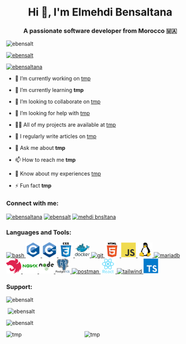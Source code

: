 <h1 align="center">Hi 👋, I'm Elmehdi Bensaltana</h1>
<h3 align="center">A passionate software developer from Morocco 🇲🇦</h3>

<p align="left"> <img src="https://komarev.com/ghpvc/?username=ebensalt&label=Profile%20views&color=0e75b6&style=flat" alt="ebensalt" /> </p>

<p align="left"> <a href="https://github.com/ryo-ma/github-profile-trophy"><img src="https://github-profile-trophy.vercel.app/?username=ebensalt" alt="ebensalt" /></a> </p>

<p align="left"> <a href="https://twitter.com/ebensaltana" target="blank"><img src="https://img.shields.io/twitter/follow/ebensaltana?logo=twitter&style=for-the-badge" alt="ebensaltana" /></a> </p>

- 🔭 I’m currently working on [tmp](tmp)

- 🌱 I’m currently learning **tmp**

- 👯 I’m looking to collaborate on [tmp](tmp)

- 🤝 I’m looking for help with [tmp](tmp)

- 👨‍💻 All of my projects are available at [tmp](tmp)

- 📝 I regularly write articles on [tmp](tmp)

- 💬 Ask me about **tmp**

- 📫 How to reach me **tmp**

- 📄 Know about my experiences [tmp](tmp)

- ⚡ Fun fact **tmp**

<h3 align="left">Connect with me:</h3>
<p align="left">
<a href="https://twitter.com/ebensaltana" target="blank"><img align="center" src="https://raw.githubusercontent.com/rahuldkjain/github-profile-readme-generator/master/src/images/icons/Social/twitter.svg" alt="ebensaltana" height="30" width="40" /></a>
<a href="https://linkedin.com/in/ebensalt" target="blank"><img align="center" src="https://raw.githubusercontent.com/rahuldkjain/github-profile-readme-generator/master/src/images/icons/Social/linked-in-alt.svg" alt="ebensalt" height="30" width="40" /></a>
<a href="https://fb.com/mehdi bnsltana" target="blank"><img align="center" src="https://raw.githubusercontent.com/rahuldkjain/github-profile-readme-generator/master/src/images/icons/Social/facebook.svg" alt="mehdi bnsltana" height="30" width="40" /></a>
</p>

<h3 align="left">Languages and Tools:</h3>
<p align="left"> <a href="https://www.gnu.org/software/bash/" target="_blank" rel="noreferrer"> <img src="https://www.vectorlogo.zone/logos/gnu_bash/gnu_bash-icon.svg" alt="bash" width="40" height="40"/> </a> <a href="https://www.cprogramming.com/" target="_blank" rel="noreferrer"> <img src="https://raw.githubusercontent.com/devicons/devicon/master/icons/c/c-original.svg" alt="c" width="40" height="40"/> </a> <a href="https://www.w3schools.com/cpp/" target="_blank" rel="noreferrer"> <img src="https://raw.githubusercontent.com/devicons/devicon/master/icons/cplusplus/cplusplus-original.svg" alt="cplusplus" width="40" height="40"/> </a> <a href="https://www.w3schools.com/css/" target="_blank" rel="noreferrer"> <img src="https://raw.githubusercontent.com/devicons/devicon/master/icons/css3/css3-original-wordmark.svg" alt="css3" width="40" height="40"/> </a> <a href="https://www.docker.com/" target="_blank" rel="noreferrer"> <img src="https://raw.githubusercontent.com/devicons/devicon/master/icons/docker/docker-original-wordmark.svg" alt="docker" width="40" height="40"/> </a> <a href="https://git-scm.com/" target="_blank" rel="noreferrer"> <img src="https://www.vectorlogo.zone/logos/git-scm/git-scm-icon.svg" alt="git" width="40" height="40"/> </a> <a href="https://www.w3.org/html/" target="_blank" rel="noreferrer"> <img src="https://raw.githubusercontent.com/devicons/devicon/master/icons/html5/html5-original-wordmark.svg" alt="html5" width="40" height="40"/> </a> <a href="https://developer.mozilla.org/en-US/docs/Web/JavaScript" target="_blank" rel="noreferrer"> <img src="https://raw.githubusercontent.com/devicons/devicon/master/icons/javascript/javascript-original.svg" alt="javascript" width="40" height="40"/> </a> <a href="https://www.linux.org/" target="_blank" rel="noreferrer"> <img src="https://raw.githubusercontent.com/devicons/devicon/master/icons/linux/linux-original.svg" alt="linux" width="40" height="40"/> </a> <a href="https://mariadb.org/" target="_blank" rel="noreferrer"> <img src="https://www.vectorlogo.zone/logos/mariadb/mariadb-icon.svg" alt="mariadb" width="40" height="40"/> </a> <a href="https://nestjs.com/" target="_blank" rel="noreferrer"> <img src="https://raw.githubusercontent.com/devicons/devicon/master/icons/nestjs/nestjs-plain.svg" alt="nestjs" width="40" height="40"/> </a> <a href="https://www.nginx.com" target="_blank" rel="noreferrer"> <img src="https://raw.githubusercontent.com/devicons/devicon/master/icons/nginx/nginx-original.svg" alt="nginx" width="40" height="40"/> </a> <a href="https://nodejs.org" target="_blank" rel="noreferrer"> <img src="https://raw.githubusercontent.com/devicons/devicon/master/icons/nodejs/nodejs-original-wordmark.svg" alt="nodejs" width="40" height="40"/> </a> <a href="https://www.postgresql.org" target="_blank" rel="noreferrer"> <img src="https://raw.githubusercontent.com/devicons/devicon/master/icons/postgresql/postgresql-original-wordmark.svg" alt="postgresql" width="40" height="40"/> </a> <a href="https://postman.com" target="_blank" rel="noreferrer"> <img src="https://www.vectorlogo.zone/logos/getpostman/getpostman-icon.svg" alt="postman" width="40" height="40"/> </a> <a href="https://reactjs.org/" target="_blank" rel="noreferrer"> <img src="https://raw.githubusercontent.com/devicons/devicon/master/icons/react/react-original-wordmark.svg" alt="react" width="40" height="40"/> </a> <a href="https://tailwindcss.com/" target="_blank" rel="noreferrer"> <img src="https://www.vectorlogo.zone/logos/tailwindcss/tailwindcss-icon.svg" alt="tailwind" width="40" height="40"/> </a> <a href="https://www.typescriptlang.org/" target="_blank" rel="noreferrer"> <img src="https://raw.githubusercontent.com/devicons/devicon/master/icons/typescript/typescript-original.svg" alt="typescript" width="40" height="40"/> </a> </p>

<h3 align="left">Support:</h3>

<p><img src="https://github-readme-stats.vercel.app/api/top-langs?username=ebensalt&show_icons=true&theme=dark&locale=en&layout=compact" alt="ebensalt" /></p>

<p>&nbsp;<img src="https://github-readme-stats.vercel.app/api?username=ebensalt&show_icons=true&theme=dark&locale=en" alt="ebensalt" /></p>

<p><img src="https://github-readme-streak-stats.herokuapp.com/?user=ebensalt&theme=dark" alt="ebensalt" /></p>

<p><a href="https://www.buymeacoffee.com/tmp"> <img align="left" src="https://cdn.buymeacoffee.com/buttons/v2/default-yellow.png" height="50" width="210" alt="tmp" /></a><a href="https://ko-fi.com/tmp"> <img align="left" src="https://cdn.ko-fi.com/cdn/kofi3.png?v=3" height="50" width="210" alt="tmp" /></a></p>
